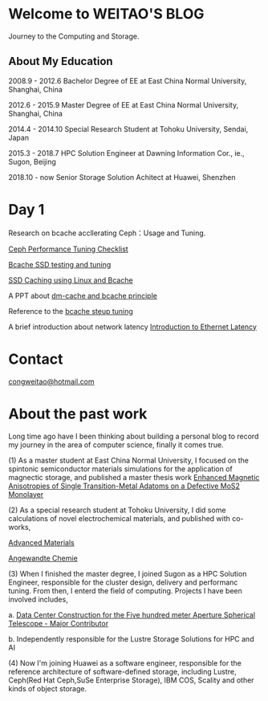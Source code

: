 # Welcome to WEITAO'S BLOG 
Journey to the Computing and Storage.
## About My Education
2008.9 - 2012.6  Bachelor Degree of EE at East China Normal University, Shanghai, China

2012.6 - 2015.9  Master Degree of EE at East China Normal University, Shanghai, China

2014.4 - 2014.10 Special Research Student at Tohoku University, Sendai, Japan

2015.3 - 2018.7  HPC Solution Engineer at Dawning Information Cor., ie., Sugon, Beijing

2018.10 - now    Senior Storage Solution Achitect at Huawei, Shenzhen

# Day 1
Research on bcache accllerating Ceph：Usage and Tuning.

[Ceph Performance Tuning Checklist](http://accelazh.github.io/ceph/Ceph-Performance-Tuning-Checklist)

[Bcache SSD testing and tuning](http://confluence.wartungsfenster.de/display/Adminspace/bcache+SSD+testing+and+tuning)

[SSD Caching using Linux and Bcache](https://pommi.nethuis.nl/ssd-caching-using-linux-and-bcache/)

A PPT about [dm-cache and bcache principle](https://www.lanl.gov/projects/national-security-education-center/information-science-technology/_assets/docs/2014-si-docs/2014-docs/Team-Chartreuse-Presentation.pdf)

Reference to the [bcache steup tuning](http://www.tech-g.com/2017/08/10/bcache-how-to-setup/)

A brief introduction about network latency [Introduction to Ethernet Latency](https://www.marvell.com/documents/rjx203ukari4r93gntem/)

# Contact
[congweitao@hotmail.com](congweitao@hotmail.com)

# About the past work
Long time ago have I been thinking about building a personal blog to record my journey in the area of computer science, finally it comes true.

(1) As a master student at East China Normal University, I focused on the spintonic semiconductor materials simulations for the application of magnectic storage, and published a master thesis work [Enhanced Magnetic Anisotropies of Single Transition-Metal Adatoms on a Defective MoS2 Monolayer](https://www.nature.com/articles/srep09361)

(2) As a special research student at Tohoku University, I did some calculations of novel electrochemical materials, and published with co-works,

[Advanced Materials](https://www.researchgate.net/scientific-contributions/2083236860_Weitao_Cong)

[Angewandte Chemie](https://www.researchgate.net/scientific-contributions/2083236860_Weitao_Cong)

(3) When I finished the master degree, I joined Sugon as a HPC Solution Engineer, responsible for the cluster design, delivery and performanc tuning. From then, I enterd the field of computing. Projects I have been involved includes,

a. [Data Center Construction for the Five hundred meter Aperture Spherical Telescope - Major Contributor](https://en.wikipedia.org/wiki/Five_hundred_meter_Aperture_Spherical_Telescope)

b. Independently responsible for the Lustre Storage Solutions for HPC and AI

(4) Now I'm joining Huawei as a software engineer, responsible for the reference architecture of software-defined storage, including Lustre, Ceph(Red Hat Ceph,SuSe Enterprise Storage), IBM COS, Scality and other kinds of object storage.
